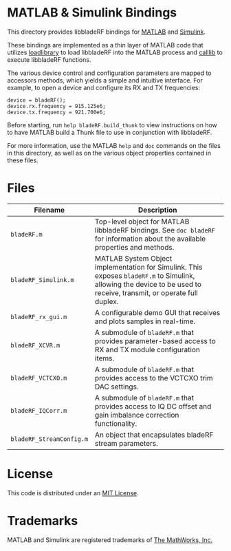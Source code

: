 # MATLAB & Simulink Bindings #

This directory provides libbladeRF bindings for [MATLAB](http://www.mathworks.com/products/matlab/)
and [Simulink](http://www.mathworks.com/products/simulink/).

These bindings are implemented as a thin layer of MATLAB code that utilizes
[loadlibrary](http://www.mathworks.com/help/matlab/ref/loadlibrary.html) to load
libbladeRF into the MATLAB process and [calllib](http://www.mathworks.com/help/matlab/ref/calllib.html) 
to execute libbladeRF functions.

The various device control and configuration parameters are mapped to accessors methods,
which yields a simple and intuitive interface. For example, to open a device and configure
its RX and TX frequencies:

```
device = bladeRF();
device.rx.frequency = 915.125e6;
device.tx.frequency = 921.700e6;
```

Before starting, run `help bladeRF.build_thunk` to view instructions on how to
have MATLAB build a Thunk file to use in conjunction with libbladeRF.

For more information, use the MATLAB `help` and `doc` commands on the files in this
directory, as well as on the various object properties contained in these files.

# Files #

| Filename                 | Description                                                                                                                                                          |
| ------------------------ | -------------------------------------------------------------------------------------------------------------------------------------------------------------------- |
| `bladeRF.m`              | Top-level object for MATLAB libbladeRF bindings. See `doc bladeRF` for information about the available properties and methods.                                       |
| `bladeRF_Simulink.m`     | MATLAB System Object implementation for Simulink. This exposes `bladeRF.m` to Simulink, allowing the device to be used to receive, transmit, or operate full duplex. |
| `bladeRF_rx_gui.m`       | A configurable demo GUI that receives and plots samples in real-time.                                                                                                |
| `bladeRF_XCVR.m`         | A submodule of `bladeRF.m` that provides parameter-based access to RX and TX module configuration items.                                                             |
| `bladeRF_VCTCXO.m`       | A submodule of `bladeRF.m` that provides access to the VCTCXO trim DAC settings.                                                                                     |
| `bladeRF_IQCorr.m`       | A submodule of `bladeRF.m` that provides access to IQ DC offset and gain imbalance correction functionality.                                                         |
| `bladeRF_StreamConfig.m` | An object that encapsulates bladeRF stream parameters.                                                                                                               |

# License #

This code is distributed under an [MIT License](../../../../legal/licenses/LICENSE.MIT.nuand).

# Trademarks #

MATLAB and Simulink are registered trademarks of [The MathWorks, Inc.](http://www.mathworks.com/)
